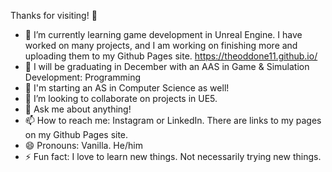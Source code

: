  Thanks for visiting! 👋

- 🌱 I’m currently learning game development in Unreal Engine. I have worked on many projects, and I am working on finishing more and uploading them to my Github Pages site. https://theoddone11.github.io/
- 🏫 I will be graduating in December with an AAS in Game & Simulation Development: Programming
- 🏫 I'm starting an AS in Computer Science as well!
- 👯 I’m looking to collaborate on projects in UE5.
- 💬 Ask me about anything!
- 📫 How to reach me: Instagram or LinkedIn. There are links to my pages on my Github Pages site.
- 😄 Pronouns: Vanilla. He/him
- ⚡ Fun fact: I love to learn new things. Not necessarily trying new things.
